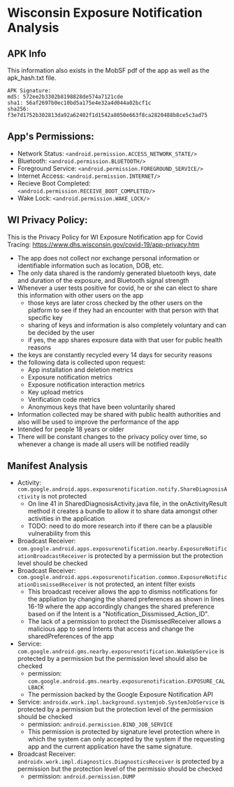 # Wisconsin Exposure Notification Analysis

## APK Info

This information also exists in the MobSF pdf of the app as well as the apk_hash.txt file.
```
APK Signature:
md5: 572ee2b3302b8198828de574a7121cde
sha1: 56af2697b0ec10bd5a175e4e32a4d044a02bcf1c
sha256: f3e7d1752b302813da92a62402f1d1542a8050e663f8ca2820488b8ce5c3ad75

```

## App's Permissions:
- Network Status: ``<android.permission.ACCESS_NETWORK_STATE/>``
- Bluetooth: ``<android.permission.BLUETOOTH/>``
- Foreground Service: ``<android.permission.FOREGROUND_SERVICE/>``
- Internet Access: ``<android.permission.INTERNET/>``
- Recieve Boot Completed: ``<android.permission.RECEIVE_BOOT_COMPLETED/>``
- Wake Lock: ``<android.permission.WAKE_LOCK/>``

## WI Privacy Policy:
This is the Privacy Policy for WI Exposure Notification app for Covid Tracing: https://www.dhs.wisconsin.gov/covid-19/app-privacy.htm

- The app does not collect nor exchange personal information or identifiable information such as location, DOB, etc.
- The only data shared is the randomly generated bluetooth keys, date and duration of the exposure, and Bluetooth signal strength
- Whenever a user tests positive for covid, he or she can elect to share this information with other users on the app 
  - those keys are later cross checked by the other users on the platform to see if they had an encounter with that person with that specific key
  - sharing of keys and information is also completely voluntary and can be decided by the user
  - if yes, the app shares exposure data with that user for public health reasons
- the keys are constantly recycled every 14 days for security reasons
- the following data is collected upon request: 
  - App installation and deletion metrics
  - Exposure notification metrics
  - Exposure notification interaction metrics
  - Key upload metrics
  - Verification code metrics
  - Anonymous keys that have been voluntarily shared
- Information collected may be shared with public health authorities and also will be used to improve the performance of the app
- Intended for people 18 years or older
- There will be constant changes to the privacy policy over time, so whenever a change is made all users will be notified readily

## Manifest Analysis
- Activity: ``com.google.android.apps.exposurenotification.notify.ShareDiagnosisActivity`` is not protected
  - On line 41 in SharedDiagnosisActivity.java file, in the onActivityResult method it creates a bundle to allow it to share data amongst other activities in the application
  - TODO: need to do more research into if there can be a plausible vulnerability from this 
- Broadcast Receiver: ``com.google.android.apps.exposurenotification.nearby.ExposureNotificationBroadcastReceiver`` is protected by a permission but the protection level should be checked
- Broadcast Receiver: ``com.google.android.apps.exposurenotification.common.ExposureNotificationDismissedReceiver`` is not protected, an intent filter exists 
  - This broadcast receiver allows the app to dismiss notifications for the appliation by changing the shared preferences as shown in lines 16-19 where the app accordingly changes the shared preference based on if the Intent is a "Notification_Dissmissed_Action_ID".
  - The lack of a permission to protect the DismissedReceiver allows a malicious app to send Intents that access and change the sharedPreferences of the app
- Service: ``com.google.android.gms.nearby.exposurenotification.WakeUpService`` is protected by a permission but the permission level should also be checked
  - permission: ``com.google.android.gms.nearby.exposurenotification.EXPOSURE_CALLBACK``
  - The permission backed by the Google Exposure Notification API 
- Service: ``androidx.work.impl.background.systemjob.SystemJobService`` is protected by a permission but the protection level of the permission should be checked
  - permission: ``android.permission.BIND_JOB_SERVICE``
  - This permission is protected by signature level protection where in which the system can only accepted by the system if the requesting app and the current application have the same signature. 
- Broadcast Receiver: ``androidx.work.impl.diagnostics.DiagnosticsReceiver`` is protected by a permission but the protection level of the permissio should be checked
  - permission: `android.permission.DUMP`




